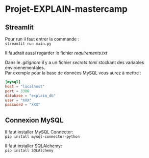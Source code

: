 # Projet-EXPLAIN-mastercamp

## Streamlit

Pour run il faut entrer la commande :    
`streamlit run main.py`

Il faudrait aussi regarder le fichier *requirements.txt*

Dans le *.gitignore* il y a un fichier *secrets.toml* stockant des variables environnementales.   
Par exemple pour la base de données MySQL vous aurez à mettre :

```toml
[mysql]   
host = "localhost"   
port = 3306   
database = "explain_db"   
user = "XXX"   
password = "XXX"
``` 

## Connexion MySQL

Il faut installer MySQL Connector:   
`pip install mysql-connector-python`

Il faut installer SQLAlchemy:   
`pip install SQLAlchemy`

